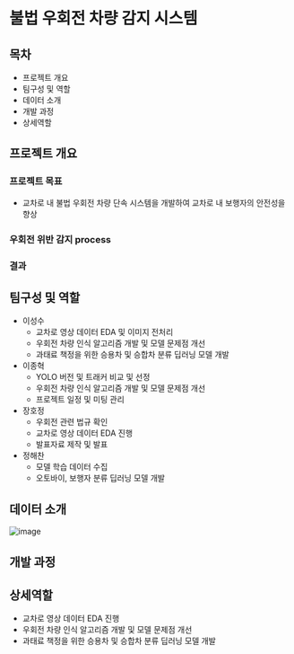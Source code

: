 # 불법 우회전 차량 감지 시스템
## 목차
* 프로젝트 개요
* 팀구성 및 역할
* 데이터 소개
* 개발 과정
* 상세역할
## 프로젝트 개요
### 프로젝트 목표
* 교차로 내 불법 우회전 차량 단속 시스템을 개발하여 교차로 내 보행자의 안전성을 향상
### 우회전 위반 감지 process
### 결과
## 팀구성 및 역할
* 이성수
  * 교차로 영상 데이터 EDA 및 이미지 전처리
  * 우회전 차량 인식 알고리즘 개발 및 모델 문제점 개선
  * 과태료 책정을 위한 승용차 및 승합차 분류 딥러닝 모델 개발
* 이종혁
  * YOLO 버전 및 트래커 비교 및 선정
  * 우회전 차량 인식 알고리즘 개발 및 모델 문제점 개선
  * 프로젝트 일정 및 미팅 관리
* 장호정
  * 우회전 관련 법규 확인
  * 교차로 영상 데이터 EDA 진행
  * 발표자료 제작 및 발표
* 정해찬
  * 모델 학습 데이터 수집
  * 오토바이, 보행자 분류 딥러닝 모델 개발
## 데이터 소개
![image](https://github.com/justdoit93/illegal_right_turn_detection/assets/129941418/a9ccd225-c147-4b10-9ac6-f8b160de3caf)
## 개발 과정
## 상세역할
* 교차로 영상 데이터 EDA 진행
* 우회전 차량 인식 알고리즘 개발 및 모델 문제점 개선
* 과태료 책정을 위한 승용차 및 승합차 분류 딥러닝 모델 개발
